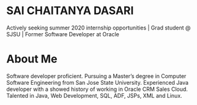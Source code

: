 
# SAI CHAITANYA DASARI

Actively seeking summer 2020 internship opportunities | Grad student @ SJSU | Former Software Developer at Oracle


# About Me

Software developer proficient. Pursuing a Master’s degree in Computer Software Engineering from San Jose State University. Experienced Java developer with a showed history of working in Oracle CRM Sales Cloud. Talented in Java, Web Development, SQL, ADF, JSPs, XML and Linux. 

